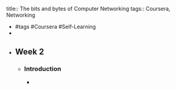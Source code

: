 title:: The bits and bytes of Computer Networking
tags:: Coursera, Networking

- #tags #Coursera #Self-Learning
-
- ## Week 2
	- ### Introduction
		-